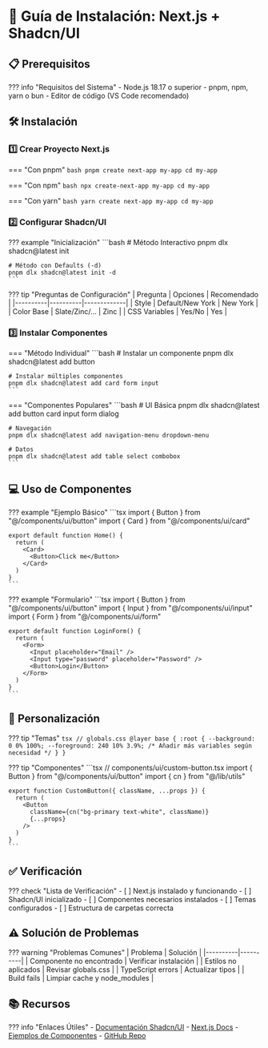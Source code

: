 # 🚀 Guía de Instalación: Next.js + Shadcn/UI

## 📋 Prerequisitos

??? info "Requisitos del Sistema"
    - Node.js 18.17 o superior
    - pnpm, npm, yarn o bun
    - Editor de código (VS Code recomendado)

## 🛠️ Instalación

### 1️⃣ Crear Proyecto Next.js

=== "Con pnpm"
    ```bash
    pnpm create next-app my-app
    cd my-app
    ```

=== "Con npm"
    ```bash
    npx create-next-app my-app
    cd my-app
    ```

=== "Con yarn"
    ```bash
    yarn create next-app my-app
    cd my-app
    ```

### 2️⃣ Configurar Shadcn/UI

??? example "Inicialización"
    ```bash
    # Método Interactivo
    pnpm dlx shadcn@latest init
    
    # Método con Defaults (-d)
    pnpm dlx shadcn@latest init -d
    ```

??? tip "Preguntas de Configuración"
    | Pregunta | Opciones | Recomendado |
    |----------|----------|-------------|
    | Style | Default/New York | New York |
    | Color Base | Slate/Zinc/... | Zinc |
    | CSS Variables | Yes/No | Yes |

### 3️⃣ Instalar Componentes

=== "Método Individual"
    ```bash
    # Instalar un componente
    pnpm dlx shadcn@latest add button
    
    # Instalar múltiples componentes
    pnpm dlx shadcn@latest add card form input
    ```

=== "Componentes Populares"
    ```bash
    # UI Básica
    pnpm dlx shadcn@latest add button card input form dialog
    
    # Navegación
    pnpm dlx shadcn@latest add navigation-menu dropdown-menu
    
    # Datos
    pnpm dlx shadcn@latest add table select combobox
    ```

## 💻 Uso de Componentes

??? example "Ejemplo Básico"
    ```tsx
    import { Button } from "@/components/ui/button"
    import { Card } from "@/components/ui/card"
    
    export default function Home() {
      return (
        <Card>
          <Button>Click me</Button>
        </Card>
      )
    }
    ```

??? example "Formulario"
    ```tsx
    import { Button } from "@/components/ui/button"
    import { Input } from "@/components/ui/input"
    import { Form } from "@/components/ui/form"
    
    export default function LoginForm() {
      return (
        <Form>
          <Input placeholder="Email" />
          <Input type="password" placeholder="Password" />
          <Button>Login</Button>
        </Form>
      )
    }
    ```

## 🎨 Personalización

??? tip "Temas"
    ```tsx
    // globals.css
    @layer base {
      :root {
        --background: 0 0% 100%;
        --foreground: 240 10% 3.9%;
        /* Añadir más variables según necesidad */
      }
    }
    ```

??? tip "Componentes"
    ```tsx
    // components/ui/custom-button.tsx
    import { Button } from "@/components/ui/button"
    import { cn } from "@/lib/utils"
    
    export function CustomButton({ className, ...props }) {
      return (
        <Button 
          className={cn("bg-primary text-white", className)} 
          {...props} 
        />
      )
    }
    ```

## ✅ Verificación

??? check "Lista de Verificación"
    - [ ] Next.js instalado y funcionando
    - [ ] Shadcn/UI inicializado
    - [ ] Componentes necesarios instalados
    - [ ] Temas configurados
    - [ ] Estructura de carpetas correcta

## ⚠️ Solución de Problemas

??? warning "Problemas Comunes"
    | Problema | Solución |
    |----------|----------|
    | Componente no encontrado | Verificar instalación |
    | Estilos no aplicados | Revisar globals.css |
    | TypeScript errors | Actualizar tipos |
    | Build fails | Limpiar cache y node_modules |

## 📚 Recursos

??? info "Enlaces Útiles"
    - [Documentación Shadcn/UI](https://ui.shadcn.com)
    - [Next.js Docs](https://nextjs.org/docs)
    - [Ejemplos de Componentes](https://ui.shadcn.com/docs/components)
    - [GitHub Repo](https://github.com/shadcn/ui)